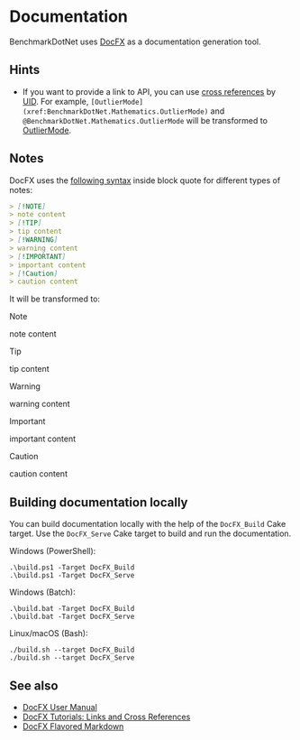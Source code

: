 # Documentation

BenchmarkDotNet uses [DocFX](https://dotnet.github.io/docfx/) as a documentation generation tool.

## Hints

* If you want to provide a link to API, you can use
    [cross references](https://dotnet.github.io/docfx/tutorial/links_and_cross_references.html#different-syntax-of-cross-reference) by
    [UID](https://dotnet.github.io/docfx/tutorial/links_and_cross_references.html#define-uid).
  For example,
    `[OutlierMode](xref:BenchmarkDotNet.Mathematics.OutlierMode)` and
    `@BenchmarkDotNet.Mathematics.OutlierMode`
    will be transformed to
    [OutlierMode](xref:BenchmarkDotNet.Mathematics.OutlierMode).
    
## Notes

DocFX uses the [following syntax](https://dotnet.github.io/docfx/spec/docfx_flavored_markdown.html?tabs=tabid-1%2Ctabid-a#note-warningtipimportant) inside block quote for different types of notes:

```markdown
> [!NOTE]
> note content
> [!TIP]
> tip content
> [!WARNING]
> warning content
> [!IMPORTANT]
> important content
> [!Caution]
> caution content
```

It will be transformed to:

> [!NOTE]
> note content

> [!TIP]
> tip content

> [!WARNING]
> warning content

> [!IMPORTANT]
> important content

> [!Caution]
> caution content

## Building documentation locally

You can build documentation locally with the help of the `DocFX_Build` Cake target.
Use the `DocFX_Serve` Cake target to build and run the documentation.

Windows (PowerShell):

```
.\build.ps1 -Target DocFX_Build
.\build.ps1 -Target DocFX_Serve
```

Windows (Batch):

```
.\build.bat -Target DocFX_Build
.\build.bat -Target DocFX_Serve
```

Linux/macOS (Bash):

```
./build.sh --target DocFX_Build
./build.sh --target DocFX_Serve
```


## See also

* [DocFX User Manual](https://dotnet.github.io/docfx/tutorial/docfx.exe_user_manual.html)
* [DocFX Tutorials: Links and Cross References](https://dotnet.github.io/docfx/tutorial/links_and_cross_references.html)
* [DocFX Flavored Markdown](https://dotnet.github.io/docfx/spec/docfx_flavored_markdown.html?tabs=tabid-1%2Ctabid-a#file-inclusion)
